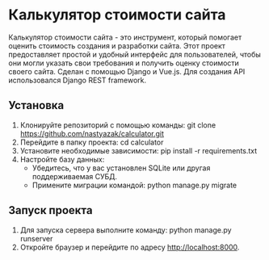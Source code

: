 # Калькулятор стоимости сайта
Калькулятор стоимости сайта - это инструмент, который помогает оценить стоимость создания и разработки сайта. Этот проект предоставляет простой и удобный интерфейс для пользователей, чтобы они могли указать свои требования и получить оценку стоимости своего сайта.
Сделан с помощью Django и Vue.js. Для создания API использовался Django REST framework.
## Установка
1. Клонируйте репозиторий с помощью команды:
   git clone https://github.com/nastyazak/calculator.git
2. Перейдите в папку проекта:
   cd calculator
3. Установите необходимые зависимости:
   pip install -r requirements.txt
4. Настройте базу данных:
   - Убедитесь, что у вас установлен SQLite или другая поддерживаемая СУБД.
   - Примените миграции командой:
     python manage.py migrate
## Запуск проекта
1. Для запуска сервера выполните команду:
   python manage.py runserver
2. Откройте браузер и перейдите по адресу [http://localhost:8000](http://localhost:8000).
